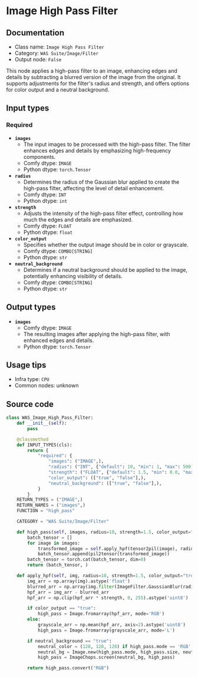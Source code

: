 # Image High Pass Filter
## Documentation
- Class name: `Image High Pass Filter`
- Category: `WAS Suite/Image/Filter`
- Output node: `False`

This node applies a high-pass filter to an image, enhancing edges and details by subtracting a blurred version of the image from the original. It supports adjustments for the filter's radius and strength, and offers options for color output and a neutral background.
## Input types
### Required
- **`images`**
    - The input images to be processed with the high-pass filter. The filter enhances edges and details by emphasizing high-frequency components.
    - Comfy dtype: `IMAGE`
    - Python dtype: `torch.Tensor`
- **`radius`**
    - Determines the radius of the Gaussian blur applied to create the high-pass filter, affecting the level of detail enhancement.
    - Comfy dtype: `INT`
    - Python dtype: `int`
- **`strength`**
    - Adjusts the intensity of the high-pass filter effect, controlling how much the edges and details are emphasized.
    - Comfy dtype: `FLOAT`
    - Python dtype: `float`
- **`color_output`**
    - Specifies whether the output image should be in color or grayscale.
    - Comfy dtype: `COMBO[STRING]`
    - Python dtype: `str`
- **`neutral_background`**
    - Determines if a neutral background should be applied to the image, potentially enhancing visibility of details.
    - Comfy dtype: `COMBO[STRING]`
    - Python dtype: `str`
## Output types
- **`images`**
    - Comfy dtype: `IMAGE`
    - The resulting images after applying the high-pass filter, with enhanced edges and details.
    - Python dtype: `torch.Tensor`
## Usage tips
- Infra type: `CPU`
- Common nodes: unknown


## Source code
```python
class WAS_Image_High_Pass_Filter:
    def __init__(self):
        pass

    @classmethod
    def INPUT_TYPES(cls):
        return {
            "required": {
                "images": ("IMAGE",),
                "radius": ("INT", {"default": 10, "min": 1, "max": 500, "step": 1}),
                "strength": ("FLOAT", {"default": 1.5, "min": 0.0, "max": 255.0, "step": 0.1}),
                "color_output": (["true", "false"],),
                "neutral_background": (["true", "false"],),
            }
        }
    RETURN_TYPES = ("IMAGE",)
    RETURN_NAMES = ("images",)
    FUNCTION = "high_pass"

    CATEGORY = "WAS Suite/Image/Filter"

    def high_pass(self, images, radius=10, strength=1.5, color_output="true", neutral_background="true"):
        batch_tensor = []
        for image in images:
            transformed_image = self.apply_hpf(tensor2pil(image), radius, strength, color_output, neutral_background)
            batch_tensor.append(pil2tensor(transformed_image))
        batch_tensor = torch.cat(batch_tensor, dim=0)
        return (batch_tensor, )

    def apply_hpf(self, img, radius=10, strength=1.5, color_output="true", neutral_background="true"):
        img_arr = np.array(img).astype('float')
        blurred_arr = np.array(img.filter(ImageFilter.GaussianBlur(radius=radius))).astype('float')
        hpf_arr = img_arr - blurred_arr
        hpf_arr = np.clip(hpf_arr * strength, 0, 255).astype('uint8')

        if color_output == "true":
            high_pass = Image.fromarray(hpf_arr, mode='RGB')
        else:
            grayscale_arr = np.mean(hpf_arr, axis=2).astype('uint8')
            high_pass = Image.fromarray(grayscale_arr, mode='L')

        if neutral_background == "true":
            neutral_color = (128, 128, 128) if high_pass.mode == 'RGB' else 128
            neutral_bg = Image.new(high_pass.mode, high_pass.size, neutral_color)
            high_pass = ImageChops.screen(neutral_bg, high_pass)

        return high_pass.convert("RGB")

```
